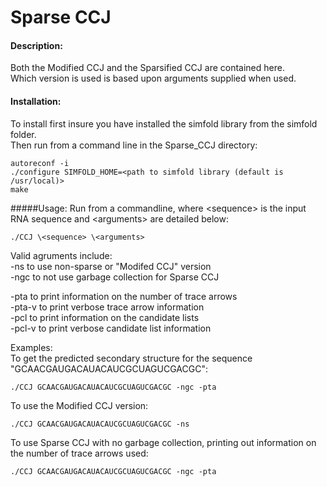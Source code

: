 # Sparse CCJ

#### Description:
Both the Modified CCJ and the Sparsified CCJ are contained here.   
Which version is used is based upon arguments supplied when used.   

#### Installation: 
To install first insure you have installed the simfold library from the simfold folder.    
Then run from a command line in the Sparse_CCJ directory:    
```
autoreconf -i     
./configure SIMFOLD_HOME=<path to simfold library (default is /usr/local)>     
make     
```

#####Usage: 
Run from a commandline, where \<sequence> is the input RNA sequence and \<arguments> are detailed below:   
```
./CCJ \<sequence> \<arguments>  
```
Valid agruments include:   
-ns to use non-sparse or "Modifed CCJ" version  
-ngc to not use garbage collection for Sparse CCJ

-pta to print information on the number of trace arrows  
-pta-v to print verbose trace arrow information  
-pcl to print information on the candidate lists  
-pcl-v to print verbose candidate list information  

Examples:     
To get the predicted secondary structure for the sequence "GCAACGAUGACAUACAUCGCUAGUCGACGC":
```
./CCJ GCAACGAUGACAUACAUCGCUAGUCGACGC -ngc -pta
```
To use the Modified CCJ version:
```
./CCJ GCAACGAUGACAUACAUCGCUAGUCGACGC -ns
```
To use Sparse CCJ with no garbage collection, printing out information on the number of trace arrows used:
```
./CCJ GCAACGAUGACAUACAUCGCUAGUCGACGC -ngc -pta
```
